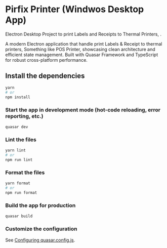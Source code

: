 # Pirfix Printer (Windwos Desktop App)

Electron Desktop Project to print Labels and Receipts to Thermal Printers, .

A modern Electron application that handle print Labels & Receipt to thermal printers, Something like POS Printer, showcasing clean architecture and efficient state management. Built with Quasar Framework and TypeScript for robust cross-platform performance.

## Install the dependencies

```bash
yarn
# or
npm install
```

### Start the app in development mode (hot-code reloading, error reporting, etc.)

```bash
quasar dev
```

### Lint the files

```bash
yarn lint
# or
npm run lint
```

### Format the files

```bash
yarn format
# or
npm run format
```

### Build the app for production

```bash
quasar build
```

### Customize the configuration

See [Configuring quasar.config.js](https://v2.quasar.dev/quasar-cli-vite/quasar-config-js).

